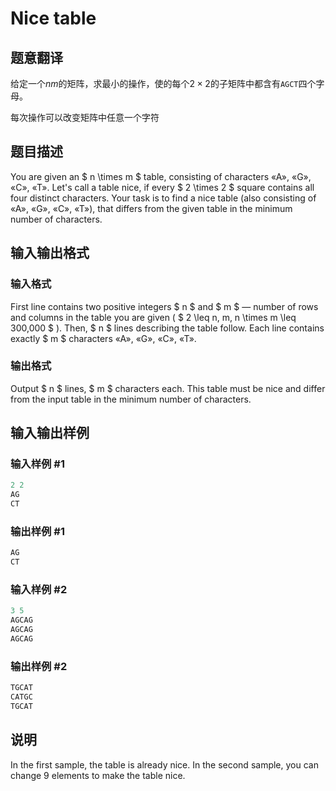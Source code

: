 # Nice table

## 题意翻译

给定一个$nm$的矩阵，求最小的操作，使的每个$2\times2$的子矩阵中都含有`AGCT`四个字母。

每次操作可以改变矩阵中任意一个字符

## 题目描述

You are given an $ n \times m $ table, consisting of characters «A», «G», «C», «T». Let's call a table nice, if every $ 2 \times 2 $ square contains all four distinct characters. Your task is to find a nice table (also consisting of «A», «G», «C», «T»), that differs from the given table in the minimum number of characters.

## 输入输出格式

### 输入格式

First line contains two positive integers $ n $ and $ m $ — number of rows and columns in the table you are given ( $ 2 \leq n, m, n \times m \leq 300\,000 $ ). Then, $ n $ lines describing the table follow. Each line contains exactly $ m $ characters «A», «G», «C», «T».

### 输出格式

Output $ n $ lines, $ m $ characters each. This table must be nice and differ from the input table in the minimum number of characters.

## 输入输出样例

### 输入样例 #1

```cpp
2 2
AG
CT

```
### 输出样例 #1

```cpp
AG
CT

```
### 输入样例 #2

```cpp
3 5
AGCAG
AGCAG
AGCAG

```
### 输出样例 #2

```cpp
TGCAT
CATGC
TGCAT

```
## 说明

In the first sample, the table is already nice. In the second sample, you can change 9 elements to make the table nice.

